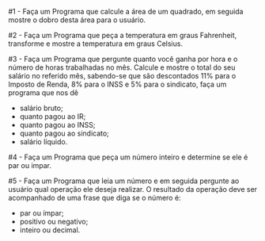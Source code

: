 #1 - Faça um Programa que calcule a área de um quadrado, em seguida mostre o dobro desta área para o usuário.

#2 - Faça um Programa que peça a temperatura em graus Fahrenheit, transforme e mostre a temperatura em graus Celsius.

#3 - Faça um Programa que pergunte quanto você ganha por hora e o número de horas trabalhadas no mês. Calcule e mostre o total do seu salário no referido mês, sabendo-se que são descontados 11% para o Imposto de Renda, 8% para o INSS e 5% para o sindicato, faça um programa que nos dê 
- salário bruto;
- quanto pagou ao IR;
- quanto pagou ao INSS;
- quanto pagou ao sindicato;
- salário líquido.

#4 - Faça um Programa que peça um número inteiro e determine se ele é par ou impar.

#5 - Faça um Programa que leia um número e em seguida pergunte ao usuário qual operação ele deseja realizar. O resultado da operação deve ser acompanhado de uma frase que diga se o número é:
- par ou ímpar;
- positivo ou negativo;
- inteiro ou decimal.